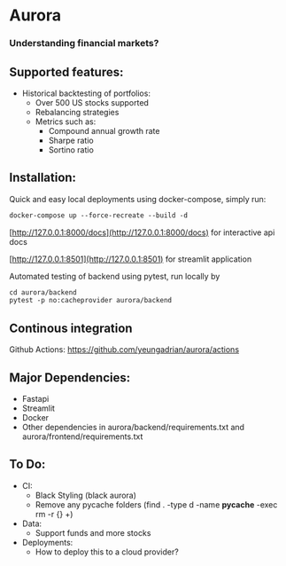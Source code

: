 # Aurora
### Understanding financial markets?

## Supported features:
- Historical backtesting of portfolios:
    - Over 500 US stocks supported
    - Rebalancing strategies
    - Metrics such as:
         - Compound annual growth rate
         - Sharpe ratio
         - Sortino ratio

## Installation:
Quick and easy local deployments using docker-compose, simply run:
```html
docker-compose up --force-recreate --build -d
```
[http://127.0.0.1:8000/docs](http://127.0.0.1:8000/docs) for interactive api docs

[http://127.0.0.1:8501](http://127.0.0.1:8501) for streamlit application

Automated testing of backend using pytest, run locally by 
```html
cd aurora/backend
pytest -p no:cacheprovider aurora/backend
```

## Continous integration
Github Actions: https://github.com/yeungadrian/aurora/actions

## Major Dependencies:
- Fastapi
- Streamlit
- Docker
- Other dependencies in aurora/backend/requirements.txt and aurora/frontend/requirements.txt

## To Do:
- CI:
    - Black Styling (black aurora)
    - Remove any pycache folders (find . -type d -name __pycache__ -exec rm -r {} \+) 
- Data:
    - Support funds and more stocks
- Deployments:
  - How to deploy this to a cloud provider?
  
